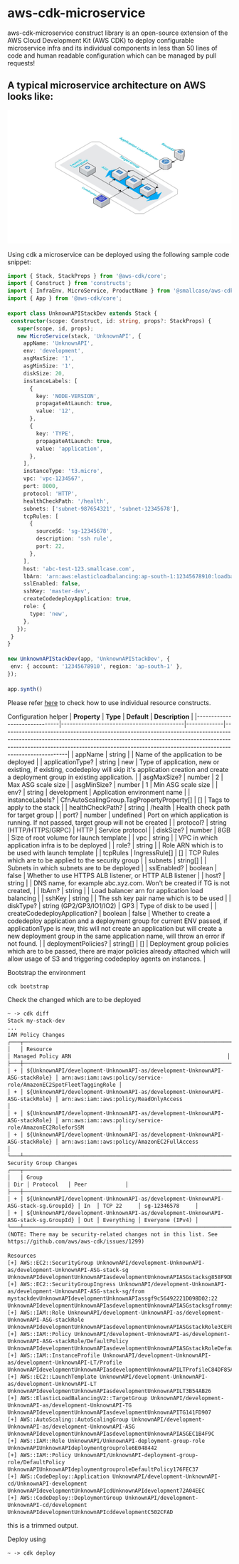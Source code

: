 # aws-cdk-microservice
aws-cdk-microservice construct library is an open-source extension of the AWS Cloud Development Kit (AWS CDK) to deploy configurable microservice infra and its individual components in less than 50 lines of code and human readable configuration which can be managed by pull requests!

## A typical microservice architecture on AWS looks like:
![Architecture diagram](static/microservice.png)

 Using cdk a microservice can be deployed using the following sample code snippet:
 ```typescript
import { Stack, StackProps } from '@aws-cdk/core';
import { Construct } from 'constructs';
import { InfraEnv, MicroService, ProductName } from '@smallcase/aws-cdk-microservice';
import { App } from '@aws-cdk/core';

export class UnknownAPIStackDev extends Stack {
  constructor(scope: Construct, id: string, props?: StackProps) {
    super(scope, id, props);
    new MicroService(stack, 'UnknownAPI', {
      appName: 'UnknownAPI',
      env: 'development',
      asgMaxSize: '1',
      asgMinSize: '1',
      diskSize: 20,
      instanceLabels: [
        {
          key: 'NODE-VERSION',
          propagateAtLaunch: true,
          value: '12',
        },
        {
          key: 'TYPE',
          propagateAtLaunch: true,
          value: 'application',
        },
      ],
      instanceType: 't3.micro',
      vpc: 'vpc-1234567',
      port: 8000,
      protocol: 'HTTP',
      healthCheckPath: '/health',
      subnets: ['subnet-987654321', 'subnet-12345678'],
      tcpRules: [
        {
          sourceSG: 'sg-12345678',
          description: 'ssh rule',
          port: 22,
        },
      ],
      host: 'abc-test-123.smallcase.com',
      lbArn: 'arn:aws:elasticloadbalancing:ap-south-1:12345678910:loadbalancer/app/API-DEV-External',
      sslEnabled: false,
      sshKey: 'master-dev',
      createCodedeployApplication: true,
      role: {
        type: 'new',
      },
    });
  }
}

new UnknownAPIStackDev(app, 'UnknownAPIStackDev', {
  env: { account: '12345678910', region: 'ap-south-1' },
});

app.synth()
```
Please refer [here](/API.md) to check how to use individual resource constructs.

Configuration helper
| **Property**                 | **Type**                                  | **Default** | **Description**                                                                                                                                                                                                                                                 |
|------------------------------|-------------------------------------------|-------------|-----------------------------------------------------------------------------------------------------------------------------------------------------------------------------------------------------------------------------------------------------------------|
| appName                      | string                                    |             | Name of the application to be deployed                                                                                                                                                                                                                          |
| applicationType?              | string                                    | new         | Type of application, new or existing, if existing, codedeploy will skip it's application creation and create a deployment group in existing application.                                                                                                        |
| asgMaxSize?                  | number                                    | 2           | Max ASG scale size                                                                                                                                                                                                                                              |
| asgMinSize?                  | number                                    | 1           | Min ASG scale size                                                                                                                                                                                                                                              |
| env?                         | string                                    | development | Application environment name                                                                                                                                                                                                                                    |
| instanceLabels?              | CfnAutoScalingGroup.TagPropertyProperty[] | []          | Tags to apply to the stack                                                                                                                                                                                                                                      |
| healthCheckPath?             | string                                    | /health     | Health check path for target group                                                                                                                                                                                                                              |
| port?                        | number                                    | undefined   | Port on which application is running. If not passed, target group will not be created                                                                                                                                                                           |
| protocol?                    | string (HTTP/HTTPS/GRPC)                  | HTTP        | Service protocol                                                                                                                                                                                                                                                |
| diskSize?                    | number                                    | 8GB         | Size of root volume for launch template                                                                                                                                                                                                                         |
| vpc                          | string                                    |             | VPC in which application infra is to be deployed                                                                                                                                                                                                                |
| role?                        | string                                    |             | Role ARN which is to be used with launch template                                                                                                                                                                                                               |
| tcpRules                     | IngressRule[]                             | []          | TCP Rules which are to be applied to the security group                                                                                                                                                                                                         |
| subnets                      | string[]                                  |             | Subnets in which subnets are to be deployed                                                                                                                                                                                                                     |
| sslEnabled?                  | boolean                                   | false       | Whether to use HTTPS ALB listener, or HTTP ALB listener                                                                                                                                                                                                         |
| host?                        | string                                    |             | DNS name, for example abc.xyz.com. Won't be created if TG is not created,                                                                                                                                                                                       |
| lbArn?                       | string                                    |             | Load balancer arn for application load balancing                                                                                                                                                                                                                |
| sshKey                       | string                                    |             | The ssh key pair name which is to be used                                                                                                                                                                                                                       |
| diskType?                    | string (GP2/GP3/IO1/IO2)                  | GP3         | Type of disk to be used                                                                                                                                                                                                                                         |
| createCodedeployApplication? | boolean                                   | false       | Whether to create a codedeploy application and a deployment group for current ENV passed, if applicationType is new, this will not create an application but will create a new deployment group in the same application name, will throw an error if not found. |
| deploymentPolicies?          | string[]                                  | []          | Deployment group policies which are to be passed, there are major policies already attached which will allow usage of S3 and triggering codedeploy agents on instances.                                                                                         |


Bootstrap the environment
```
cdk bootstrap
```

Check the changed which are to be deployed
```
~ -> cdk diff
Stack my-stack-dev
...
IAM Policy Changes
┌───┬──────────────────────────────────────────────────────────────────────────────┬────────────────────────────────────────────────────────────────────┐
│   │ Resource                                                                     │ Managed Policy ARN                                                 │
├───┼──────────────────────────────────────────────────────────────────────────────┼────────────────────────────────────────────────────────────────────┤
│ + │ ${UnknownAPI/development-UnknownAPI-as/development-UnknownAPI-ASG-stackRole} │ arn:aws:iam::aws:policy/service-role/AmazonEC2SpotFleetTaggingRole │
│ + │ ${UnknownAPI/development-UnknownAPI-as/development-UnknownAPI-ASG-stackRole} │ arn:aws:iam::aws:policy/ReadOnlyAccess                             │
│ + │ ${UnknownAPI/development-UnknownAPI-as/development-UnknownAPI-ASG-stackRole} │ arn:aws:iam::aws:policy/service-role/AmazonEC2RoleforSSM           │
│ + │ ${UnknownAPI/development-UnknownAPI-as/development-UnknownAPI-ASG-stackRole} │ arn:aws:iam::aws:policy/AmazonEC2FullAccess                        │
└───┴──────────────────────────────────────────────────────────────────────────────┴────────────────────────────────────────────────────────────────────┘
Security Group Changes
┌───┬─────────────────────────────────────────────────────────────────────────────────────┬─────┬────────────┬─────────────────┐
│   │ Group                                                                               │ Dir │ Protocol   │ Peer            │
├───┼─────────────────────────────────────────────────────────────────────────────────────┼─────┼────────────┼─────────────────┤
│ + │ ${UnknownAPI/development-UnknownAPI-as/development-UnknownAPI-ASG-stack-sg.GroupId} │ In  │ TCP 22     │ sg-12346578     │
│ + │ ${UnknownAPI/development-UnknownAPI-as/development-UnknownAPI-ASG-stack-sg.GroupId} │ Out │ Everything │ Everyone (IPv4) │
└───┴─────────────────────────────────────────────────────────────────────────────────────┴─────┴────────────┴─────────────────┘
(NOTE: There may be security-related changes not in this list. See https://github.com/aws/aws-cdk/issues/1299)

Resources
[+] AWS::EC2::SecurityGroup UnknownAPI/development-UnknownAPI-as/development-UnknownAPI-ASG-stack-sg UnknownAPIdevelopmentUnknownAPIasdevelopmentUnknownAPIASGstacksg858F9DBC 
[+] AWS::EC2::SecurityGroupIngress UnknownAPI/development-UnknownAPI-as/development-UnknownAPI-ASG-stack-sg/from mystackdevUnknownAPIdevelopmentUnknownAPIassgf9c56492221D098D02:22 UnknownAPIdevelopmentUnknownAPIasdevelopmentUnknownAPIASGstacksgfrommystackdevUnknownAPIdevelopmentUnknownAPIassgf9c56492221D098D0222498F0E3E 
[+] AWS::IAM::Role UnknownAPI/development-UnknownAPI-as/development-UnknownAPI-ASG-stackRole UnknownAPIdevelopmentUnknownAPIasdevelopmentUnknownAPIASGstackRole3CEFE0B7 
[+] AWS::IAM::Policy UnknownAPI/development-UnknownAPI-as/development-UnknownAPI-ASG-stackRole/DefaultPolicy UnknownAPIdevelopmentUnknownAPIasdevelopmentUnknownAPIASGstackRoleDefaultPolicy8F61E954 
[+] AWS::IAM::InstanceProfile UnknownAPI/development-UnknownAPI-as/development-UnknownAPI-LT/Profile UnknownAPIdevelopmentUnknownAPIasdevelopmentUnknownAPILTProfileC84DF85A 
[+] AWS::EC2::LaunchTemplate UnknownAPI/development-UnknownAPI-as/development-UnknownAPI-LT UnknownAPIdevelopmentUnknownAPIasdevelopmentUnknownAPILT3B54AB26 
[+] AWS::ElasticLoadBalancingV2::TargetGroup UnknownAPI/development-UnknownAPI-as/development-UnknownAPI-TG UnknownAPIdevelopmentUnknownAPIasdevelopmentUnknownAPITG141FD907 
[+] AWS::AutoScaling::AutoScalingGroup UnknownAPI/development-UnknownAPI-as/development-UnknownAPI-ASG UnknownAPIdevelopmentUnknownAPIasdevelopmentUnknownAPIASGEC1B4F9C 
[+] AWS::IAM::Role UnknownAPI/UnknownAPI-deployment-group-role UnknownAPIUnknownAPIdeploymentgrouprole6E048442 
[+] AWS::IAM::Policy UnknownAPI/UnknownAPI-deployment-group-role/DefaultPolicy UnknownAPIUnknownAPIdeploymentgrouproleDefaultPolicy176FEC37 
[+] AWS::CodeDeploy::Application UnknownAPI/development-UnknownAPI-cd/UnknownAPI-development UnknownAPIdevelopmentUnknownAPIcdUnknownAPIdevelopment72A04EEC 
[+] AWS::CodeDeploy::DeploymentGroup UnknownAPI/development-UnknownAPI-cd/development UnknownAPIdevelopmentUnknownAPIcddevelopmentC502CFAD 
```
this is a trimmed output.


Deploy using
```
~ -> cdk deploy
```
